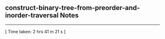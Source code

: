 <h2>construct-binary-tree-from-preorder-and-inorder-traversal Notes</h2><hr>[ Time taken: 2 hrs 41 m 21 s ]